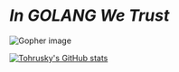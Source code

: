 # ***In GOLANG We Trust***

![Gopher image](https://golang.org/doc/gopher/fiveyears.jpg)

[![Tohrusky's GitHub stats](https://github-readme-stats.vercel.app/api?username=Tohrusky)](https://github.com/anuraghazra/github-readme-stats)
